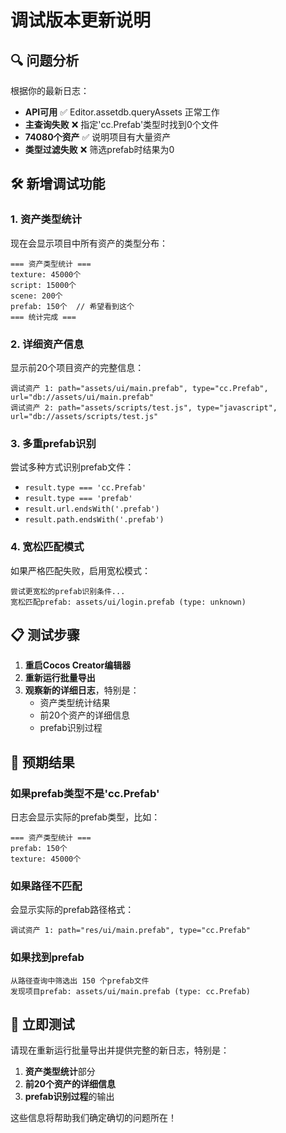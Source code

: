 # 调试版本更新说明

## 🔍 问题分析

根据你的最新日志：
- **API可用** ✅ Editor.assetdb.queryAssets 正常工作
- **主查询失败** ❌ 指定'cc.Prefab'类型时找到0个文件
- **74080个资产** ✅ 说明项目有大量资产
- **类型过滤失败** ❌ 筛选prefab时结果为0

## 🛠️ 新增调试功能

### 1. 资产类型统计
现在会显示项目中所有资产的类型分布：
```
=== 资产类型统计 ===
texture: 45000个
script: 15000个
scene: 200个
prefab: 150个  // 希望看到这个
=== 统计完成 ===
```

### 2. 详细资产信息
显示前20个项目资产的完整信息：
```
调试资产 1: path="assets/ui/main.prefab", type="cc.Prefab", url="db://assets/ui/main.prefab"
调试资产 2: path="assets/scripts/test.js", type="javascript", url="db://assets/scripts/test.js"
```

### 3. 多重prefab识别
尝试多种方式识别prefab文件：
- `result.type === 'cc.Prefab'`
- `result.type === 'prefab'`  
- `result.url.endsWith('.prefab')`
- `result.path.endsWith('.prefab')`

### 4. 宽松匹配模式
如果严格匹配失败，启用宽松模式：
```
尝试更宽松的prefab识别条件...
宽松匹配prefab: assets/ui/login.prefab (type: unknown)
```

## 📋 测试步骤

1. **重启Cocos Creator编辑器**
2. **重新运行批量导出**
3. **观察新的详细日志**，特别是：
   - 资产类型统计结果
   - 前20个资产的详细信息
   - prefab识别过程

## 🎯 预期结果

### 如果prefab类型不是'cc.Prefab'
日志会显示实际的prefab类型，比如：
```
=== 资产类型统计 ===
prefab: 150个
texture: 45000个
```

### 如果路径不匹配
会显示实际的prefab路径格式：
```
调试资产 1: path="res/ui/main.prefab", type="cc.Prefab"
```

### 如果找到prefab
```
从路径查询中筛选出 150 个prefab文件
发现项目prefab: assets/ui/main.prefab (type: cc.Prefab)
```

## 🚀 立即测试

请现在重新运行批量导出并提供完整的新日志，特别是：
1. **资产类型统计**部分
2. **前20个资产的详细信息**
3. **prefab识别过程**的输出

这些信息将帮助我们确定确切的问题所在！
